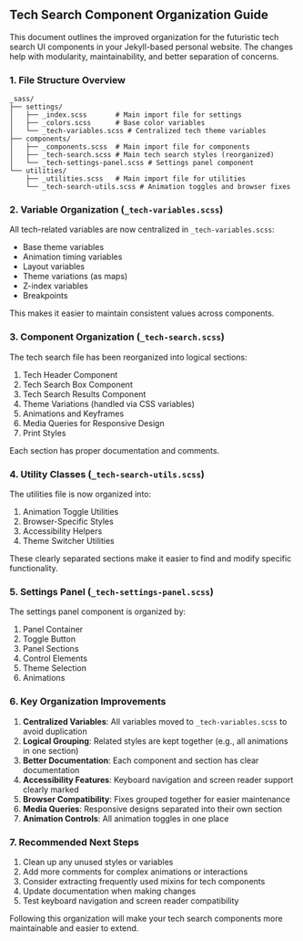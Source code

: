 ## Tech Search Component Organization Guide

This document outlines the improved organization for the futuristic tech search UI components in your Jekyll-based personal website. The changes help with modularity, maintainability, and better separation of concerns.

### 1. File Structure Overview

```
_sass/
├── settings/
│   ├── _index.scss       # Main import file for settings
│   ├── _colors.scss      # Base color variables
│   └── _tech-variables.scss # Centralized tech theme variables
├── components/
│   ├── _components.scss  # Main import file for components
│   ├── _tech-search.scss # Main tech search styles (reorganized)
│   └── _tech-settings-panel.scss # Settings panel component
└── utilities/
    ├── _utilities.scss   # Main import file for utilities
    └── _tech-search-utils.scss # Animation toggles and browser fixes
```

### 2. Variable Organization (`_tech-variables.scss`)

All tech-related variables are now centralized in `_tech-variables.scss`:

- Base theme variables
- Animation timing variables
- Layout variables
- Theme variations (as maps)
- Z-index variables
- Breakpoints

This makes it easier to maintain consistent values across components.

### 3. Component Organization (`_tech-search.scss`)

The tech search file has been reorganized into logical sections:

1. Tech Header Component
2. Tech Search Box Component
3. Tech Search Results Component
4. Theme Variations (handled via CSS variables)
5. Animations and Keyframes
6. Media Queries for Responsive Design
7. Print Styles

Each section has proper documentation and comments.

### 4. Utility Classes (`_tech-search-utils.scss`)

The utilities file is now organized into:

1. Animation Toggle Utilities
2. Browser-Specific Styles
3. Accessibility Helpers
4. Theme Switcher Utilities

These clearly separated sections make it easier to find and modify specific functionality.

### 5. Settings Panel (`_tech-settings-panel.scss`)

The settings panel component is organized by:

1. Panel Container
2. Toggle Button
3. Panel Sections
4. Control Elements
5. Theme Selection
6. Animations

### 6. Key Organization Improvements

1. **Centralized Variables**: All variables moved to `_tech-variables.scss` to avoid duplication
2. **Logical Grouping**: Related styles are kept together (e.g., all animations in one section)
3. **Better Documentation**: Each component and section has clear documentation
4. **Accessibility Features**: Keyboard navigation and screen reader support clearly marked
5. **Browser Compatibility**: Fixes grouped together for easier maintenance
6. **Media Queries**: Responsive designs separated into their own section
7. **Animation Controls**: All animation toggles in one place

### 7. Recommended Next Steps

1. Clean up any unused styles or variables
2. Add more comments for complex animations or interactions
3. Consider extracting frequently used mixins for tech components
4. Update documentation when making changes
5. Test keyboard navigation and screen reader compatibility

Following this organization will make your tech search components more maintainable and easier to extend.
